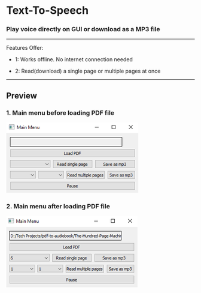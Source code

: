 # **Text-To-Speech**

### Play voice directly on GUI or download as a MP3 file

---
Features Offer:
* 1: Works offline. No internet connection needed

* 2: Read(download) a single page or multiple pages at once


[//]: # (Image References)

[image1]: ./README_media/mainmenu1.PNG "Screenshot of main menu before loading PDF file"
[image2]: ./README_media/mainmenu2.PNG "Screenshot of main menu after loading PDF file"

---
## Preview

### 1. Main menu before loading PDF file
![alt text][image1]

### 2. Main menu after loading PDF file
![alt text][image2]
